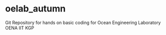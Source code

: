 # oelab_autumn
Git Repository for hands on basic coding for Ocean Engineering Laboratory OENA IIT KGP
